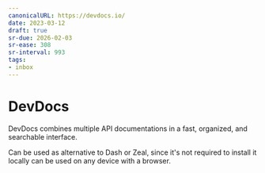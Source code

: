 ```yaml
---
canonicalURL: https://devdocs.io/
date: 2023-03-12
draft: true
sr-due: 2026-02-03
sr-ease: 308
sr-interval: 993
tags:
- inbox
---
```


# DevDocs

DevDocs combines multiple API documentations in a fast, organized, and
searchable interface.

Can be used as alternative to Dash or Zeal, since it's not required to install
it locally can be used on any device with a browser.